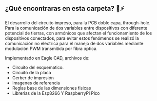 ## ¿Qué encontraras en esta carpeta? 🚗⚡

El desarrollo del circuito impreso, para la PCB doble capa, through-hole. Para la comunicación de dos variables entre dispositivos con diferente potencial de tierras, con armónicos que afectan el funcionamiento de los dispositivos conectados, para evitar estos fenómenos se realizó la comunicación no electrica para el manejo de dos variables mediante modulación PWM transmitida por fibra óptica.

Implementado en Eagle CAD, archivos de:
* Circuito del esquematico.
* Circuito de la placa
* Gerber de impresión
* Imagenes de referencia
* Reglas base de las dimensiones fisicas
* Librerias de la Esp8266 Y RaspberryPi Pico
